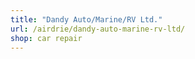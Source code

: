 ```yaml
---
title: "Dandy Auto/Marine/RV Ltd."
url: /airdrie/dandy-auto-marine-rv-ltd/
shop: car repair
---
```

